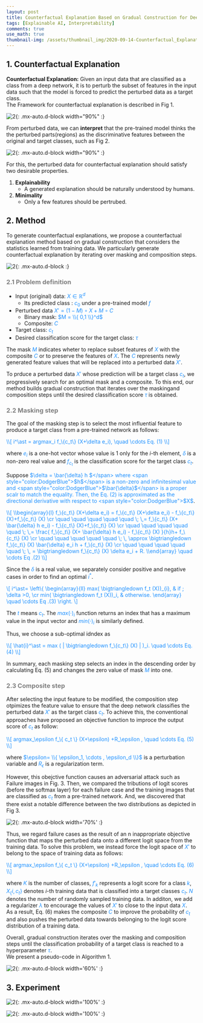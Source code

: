 ```yaml
---
layout: post
title: Counterfactual Explanation Based on Gradual Construction for Deep Networks
tags: [Explainable AI, Interpretability]
comments: true
use_math: true
thumbnail-img: /assets/thumbnail_img/2020-09-14-Counterfactual_Explanation_Based_on_Gradual_Construction_for_Deep_Networks/post.PNG
---
```


## 1. Counterfactual Explanation


**Counterfactual Explanation:** Given an input data that are classified as a class from a deep network, it is to perturb the subset of features in the input data such that the model is
forced to predict the perturbed data as a target class.  
The Framework for counterfactual explanation is described in Fig 1. 


![2](https://da2so.github.io/assets/post_img/2020-09-14-Counterfactual_Explanation_Based_on_Gradual_Construction_for_Deep_Networks/1.png){: .mx-auto.d-block width="90%" :}

From perturbed data, we can **interpret** that the pre-trained model thinks the the perturbed parts(regions) as the discriminative features between the original and target classes, such as Fig 2. 

![2](https://da2so.github.io/assets/post_img/2020-09-14-Counterfactual_Explanation_Based_on_Gradual_Construction_for_Deep_Networks/2.png){: .mx-auto.d-block width="90%" :}


For this, the perturbed data for counterfactual explanation should satisfy two desirable properties.

1. **Explainability**
	- A generated explanation should be naturally understood by humans.
2. **Minimality**
	- Only a few features should be pertrubed.


## 2. Method

To generate counterfactual explanations, we propose a counterfactual explanation method based on gradual construction that considers the statistics learned from training data. We particularly generate counterfactual explanation by iterating over masking and composition steps.

![2](https://da2so.github.io/assets/post_img/2020-09-14-Counterfactual_Explanation_Based_on_Gradual_Construction_for_Deep_Networks/3.png){: .mx-auto.d-block :}


### <span style="color:gray"> 2.1 Problem definition </span>


* Input (original) data: <span style="color:DodgerBlue">$X \in \mathbb{R}^d$</span>
	* Its predicted class : <span style="color:DodgerBlue">$c_0$</span> under a pre-trained model <span style="color:DodgerBlue">$f$</span>
* Perturbed data <span style="color:DodgerBlue">$X'=(1-M) \circ X + M \circ C$</span>
	* Binary mask: <span style="color:DodgerBlue">$M = \\{ 0,1 \\}^d$</span>
	* Composite: <span style="color:DodgerBlue">$C$</span>
* Target class: <span style="color:DodgerBlue">$c_t$</span>
* Desired classification score for the target class: <span style="color:DodgerBlue">$\tau$</span>

The mask <span style="color:DodgerBlue">$M$</span> indicates wheter to replace subset features of <span style="color:DodgerBlue">$X$</span> with the composite <span style="color:DodgerBlue">$C$</span> or to preserve the features of <span style="color:DodgerBlue">$X$</span>. The <span style="color:DodgerBlue">$C$</span> represents newly generated feature values that will be replaced into a perturbed data <span style="color:DodgerBlue">$X'$</span>.


To prduce a perturbed data <span style="color:DodgerBlue">$X'$</span> whose prediction will be a target class <span style="color:DodgerBlue">$c_t$</span>, we progressively search for an optimal mask and a composite. To this end, our method builds gradual construction that iterates over the maskingand composition steps until the desired classification score <span style="color:DodgerBlue">$\tau$</span> is obtained.


### <span style="color:gray"> 2.2 Masking step </span>

The goal of the masking step is to select the most influential feature to
produce a target class from a pre-trained network as follows:


<span style="color:DodgerBlue">
\\[
i^\ast = argmax_i f_\{c_t\} (X+\delta e_i), \quad \cdots Eq. (1)
\\]
</span>

where <span style="color:DodgerBlue">$e_i$</span> is a one-hot vector whose value is 1 only for the $i$-th element, <span style="color:DodgerBlue">$\delta$</span> is a non-zero real value and <span style="color:DodgerBlue">$f_{c_t}$</span> is the classification score for the target class <span style="color:DodgerBlue">$c_t$</span>.


Suppose <span style="color:DodgerBlue">$\delta = \bar{\delta} h $</span> where <span style="color:DodgerBlue">$h$</span> is a non-zero and infinitesimal value and <span style="color:DodgerBlue">$\bar{\delta}$</span> is a proper scalr to match the equality. Then, the Eq. (2) is approximated as the directional derivative with respect to  <span style="color:DodgerBlue">$X$</span>.

<span style="color:DodgerBlue">
\\[
\\begin{array}{l}
f_\{c_t\} (X+\delta e_i) = f_\{c_t\} (X+\delta e_i) - f_\{c_t\} (X)+f_\{c_t\} (X) \cr
\quad \quad \quad \quad \quad \; \,= f_\{c_t\} (X+ \bar{\delta} h e_i) - f_\{c_t\} (X)+f_\{c_t\} (X) \cr
\quad \quad \quad \quad \quad \; \,= \frac{ f_\{c_t\} (X+ \bar{\delta} h e_i) - f_\{c_t\} (X) }{h}h+ f_\{c_t\} (X) \cr
\quad \quad \quad \quad \quad \; \, \approx \bigtriangledown f_\{c_t\} (X) \bar{\delta}  e_i h + f_\{c_t\} (X) \cr
\quad \quad \quad \quad \quad \; \, = \bigtriangledown f_\{c_t\} (X) \delta e_i  + R.
\\end{array} \quad \cdots Eq .(2)
\\]
</span>

Since the  <span style="color:DodgerBlue">$\delta$</span> is a real value, we separately consider positive and negative cases in order to find an optimal  <span style="color:DodgerBlue">$i^\ast$</span>.

<span style="color:DodgerBlue">\\[ 
i^\ast= \\left\\{ \\begin{array}{ll} max( \bigtriangledown f_t (X))_\{i\}, & if \; \delta >0, \cr
											 min( \bigtriangledown f_t  (X))_i, & otherwise.
\\end{array} \quad \cdots Eq .(3) \\right. 
\\]</span>


The <span style="color:DodgerBlue">$t$</span> means <span style="color:DodgerBlue">$c_t$</span>. The <span style="color:DodgerBlue">$max(\cdot)_i$</span> function returns an index that has a maximum value in the input vector and <span style="color:DodgerBlue">$min(\cdot)_i$</span> is similarly defined.


Thus, we choose a sub-optimal idndex as 


<span style="color:DodgerBlue">
\\[
\hat{i}^\ast = max ( | \bigtriangledown f_\{c_t\} (X) | )_i. \quad \cdots Eq. (4)
\\]
</span>

In summary, each masking step selects an index in the descending order by calculating Eq. (5) and changes the zero value of mask <span style="color:DodgerBlue">$M$</span> into one.


### <span style="color:gray"> 2.3 Composite step </span>

After selecting the input feature to be modified, the composition step otpimizes the feature value to ensure that the deep network classifies the perturbed data <span style="color:DodgerBlue">$X'$</span> as the target class <span style="color:DodgerBlue">$c_t$</span>. To achieve this, the conventional approaches have proposed an objective function to improce the output score of <span style="color:DodgerBlue">$c_t$</span> as follow:

<span style="color:DodgerBlue">
\\[
argmax_\epsilon f_\{ c_t \} (X+\epsilon) +R_\epsilon , \quad \cdots Eq. (5)
\\]
</span>

where <span style="color:DodgerBlue">$\epsilon= \\{ \epsilon_1, \cdots , \epsilon_d \\}$</span> is a perturbation variable and <span style="color:DodgerBlue">$R_\epsilon$</span> is a regularization term.

However, this obejctive function causes an adversarial attack such as Failure images in Fig. 3. Then, we compared the tributions of logit scores (before the softmax layer) for each failure case and the training images that are classified as <span style="color:DodgerBlue">$c_t$</span> from a pre-trained network. And, we discovered that there exist a notable difference between the two distributions as depicted in Fig 3. 

![2](https://da2so.github.io/assets/post_img/2020-09-14-Counterfactual_Explanation_Based_on_Gradual_Construction_for_Deep_Networks/4.png){: .mx-auto.d-block width='70%' :}

Thus, we regard failure cases as the result of an n inappropriate objective function that maps the perturbed data onto a different logit space from the training data. To solve this problem, we instead force the logit space of <span style="color:DodgerBlue">$X'$</span> to belong to the space of training data as follows:

<span style="color:DodgerBlue">
\\[
argmax_\epsilon f_\{ c_t \} (X+\epsilon) +R_\epsilon , \quad \cdots Eq. (6)
\\]
</span>

where <span style="color:DodgerBlue">$K$</span> is the number of classes, <span style="color:DodgerBlue">$f'_k$</span> represents a logit score for a class <span style="color:DodgerBlue">$k$</span>, <span style="color:DodgerBlue">$X_\{i, c_t \}$</span> denotes $i$-th training data that is classified into a target classes <span style="color:DodgerBlue">$c_t$</span>. <span style="color:DodgerBlue">$N$</span> denotes the number of randomly sampled training data. In additon, we add a regularizer <span style="color:DodgerBlue">$\lambda$</span> to encourage the values of <span style="color:DodgerBlue">$X'$</span> to close to the input data <span style="color:DodgerBlue">$X$</span>.  
As a result, Eq. (6) makes the composite <span style="color:DodgerBlue">$C$</span> to improve the probability of <span style="color:DodgerBlue">$c_t$</span> and also pushes the perturbed data towards belonging to the logit score distribution of a training data.


Overall, gradual construction iterates over the masking and composition steps until the classification probability of a target class is reached to a hyperparameter <span style="color:DodgerBlue">$\tau$</span>.  
We present a pseudo-code in Algorithm 1.


![2](https://da2so.github.io/assets/post_img/2020-09-14-Counterfactual_Explanation_Based_on_Gradual_Construction_for_Deep_Networks/5.png){: .mx-auto.d-block width='60%' :}



## 3. Experiment

![2](https://da2so.github.io/assets/post_img/2020-09-14-Counterfactual_Explanation_Based_on_Gradual_Construction_for_Deep_Networks/6.png){: .mx-auto.d-block width='100%' :}


![2](https://da2so.github.io/assets/post_img/2020-09-14-Counterfactual_Explanation_Based_on_Gradual_Construction_for_Deep_Networks/7.png){: .mx-auto.d-block width='100%' :}